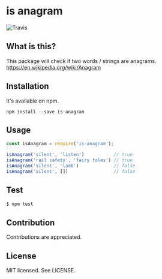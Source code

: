 is anagram
======
![Travis](https://travis-ci.org/bjarneo/is-anagram.svg?branch=master)

What is this?
------
This package will check if two words / strings are anagrams. https://en.wikipedia.org/wiki/Anagram

Installation
------
It's available on npm.
```
npm install --save is-anagram
```

Usage
------
```js
const isAnagram = require('is-anagram');

isAnagram('silent', 'listen')           // true
isAnagram('rail safety', 'fairy tales') // true
isAnagram('silent', 'lamb')             // false
isAnagram('silent', [])                 // false
```

Test
------
```bash
$ npm test
```

Contribution
------
Contributions are appreciated.

License
------
MIT licensed. See LICENSE.
